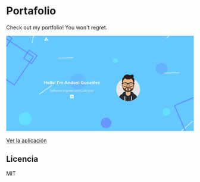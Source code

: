 # Portafolio

Check out my portfolio! You won't regret.

![Captura de la app](./.readme-static/home.PNG)

[Ver la aplicación](https://andoni-gonzalez-soriano.now.sh/)

## Licencia

MIT

